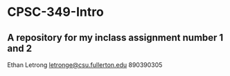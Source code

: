 # CPSC-349-Intro
A repository for my inclass assignment number 1 and 2
---
Ethan Letrong
letronge@csu.fullerton.edu
890390305
